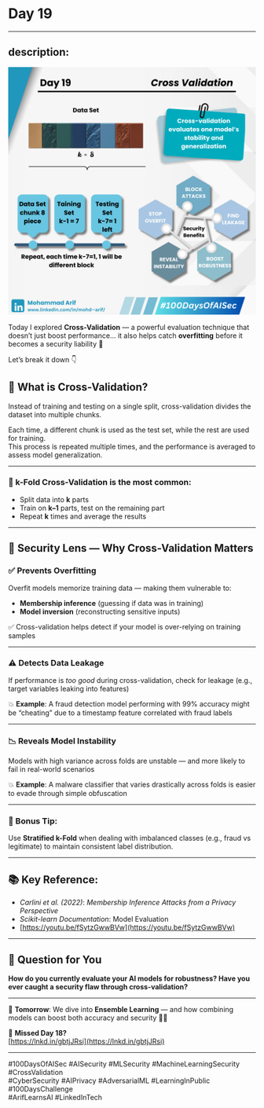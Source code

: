 # Day 19
---
description: 
--- 
![Day 19 Poster](images/day19-poster.png)


Today I explored **Cross-Validation** — a powerful evaluation technique that doesn’t just boost performance... it also helps catch **overfitting** before it becomes a security liability 🔐

Let’s break it down 👇

## 📌 What is Cross-Validation?

Instead of training and testing on a single split, cross-validation divides the dataset into multiple chunks.

Each time, a different chunk is used as the test set, while the rest are used for training.  
This process is repeated multiple times, and the performance is averaged to assess model generalization.

---

### 🔁 k-Fold Cross-Validation is the most common:

- Split data into **k** parts  
- Train on **k–1** parts, test on the remaining part  
- Repeat **k** times and average the results

---

## 🔐 Security Lens — Why Cross-Validation Matters

### ✅ Prevents Overfitting

Overfit models memorize training data — making them vulnerable to:
- **Membership inference** (guessing if data was in training)
- **Model inversion** (reconstructing sensitive inputs)

✅ Cross-validation helps detect if your model is over-relying on training samples

---

### ⚠️ Detects Data Leakage

If performance is *too good* during cross-validation, check for leakage (e.g., target variables leaking into features)

💥 **Example**: A fraud detection model performing with 99% accuracy might be “cheating” due to a timestamp feature correlated with fraud labels

---

### 📉 Reveals Model Instability

Models with high variance across folds are unstable — and more likely to fail in real-world scenarios

💥 **Example**: A malware classifier that varies drastically across folds is easier to evade through simple obfuscation

---

### 🎯 Bonus Tip:
Use **Stratified k-Fold** when dealing with imbalanced classes (e.g., fraud vs legitimate) to maintain consistent label distribution.

---

## 📚 Key Reference:

- *Carlini et al. (2022)*: *Membership Inference Attacks from a Privacy Perspective*  
- *Scikit-learn Documentation*: Model Evaluation  
- [https://youtu.be/fSytzGwwBVw](https://youtu.be/fSytzGwwBVw)

---

## 💬 Question for You  
**How do you currently evaluate your AI models for robustness? Have you ever caught a security flaw through cross-validation?**

---

📅 **Tomorrow**: We dive into **Ensemble Learning** — and how combining models can boost both accuracy and security 🧠🔐

🔗 **Missed Day 18?**  
[https://lnkd.in/gbtjJRsi](https://lnkd.in/gbtjJRsi)

---

#100DaysOfAISec #AISecurity #MLSecurity #MachineLearningSecurity #CrossValidation  
#CyberSecurity #AIPrivacy #AdversarialML #LearningInPublic #100DaysChallenge  
#ArifLearnsAI #LinkedInTech
